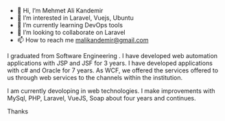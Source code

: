 - 👋 Hi, I’m Mehmet Ali Kandemir
- 👀 I’m interested in Laravel, Vuejs, Ubuntu
- 🌱 I’m currently learning DevOps tools
- 💞️ I’m looking to collaborate on Laravel
- 📫 How to reach me malikandemir@gmail.com

I graduated from Software Engineering . I have developed web automation applications with JSP and JSF for 3 years. I have developed applications with c# and Oracle for 7 years. As WCF, we offered the services offered to us through web services to the channels within the institution. 

I am currently devoloping in web technologies. I make improvements with MySql, PHP, Laravel, VueJS, Soap about four years and continues.

Thanks

<!---
malikandemir/malikandemir is a ✨ special ✨ repository because its `README.md` (this file) appears on your GitHub profile.
You can click the Preview link to take a look at your changes.
--->

